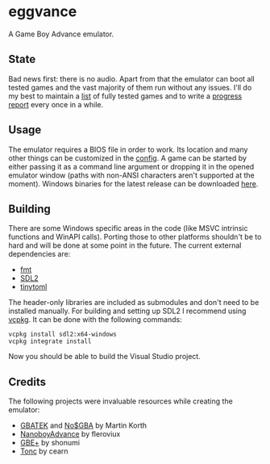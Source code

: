 # eggvance
A Game Boy Advance emulator.

## State
Bad news first: there is no audio. Apart from that the emulator can boot all tested games and the vast majority of them run without any issues. I'll do my best to maintain a [list](https://eggception.de/eggvance/compatibility/) of fully tested games and to write a [progress report](https://eggception.de/eggvance/progress/) every once in a while.

## Usage
The emulator requires a BIOS file in order to work. Its location and many other things can be customized in the [config](https://github.com/jsmolka/eggvance/blob/master/eggvance/eggvance.toml). A game can be started by either passing it as a command line argument or dropping it in the opened emulator window (paths with non-ANSI characters aren't supported at the moment). Windows binaries for the latest release can be downloaded [here](https://github.com/jsmolka/eggvance/releases).

## Building
There are some Windows specific areas in the code (like MSVC intrinsic functions and WinAPI calls). Porting those to other platforms shouldn't be to hard and will be done at some point in the future. The current external dependencies are:
- [fmt](https://github.com/fmtlib/fmt)
- [SDL2](https://www.libsdl.org/index.php)
- [tinytoml](https://github.com/mayah/tinytoml)

The header-only libraries are included as submodules and don't need to be installed manually. For building and setting up SDL2 I recommend using [vcpkg](https://github.com/microsoft/vcpkg). It can be done with the following commands:
```
vcpkg install sdl2:x64-windows
vcpkg integrate install
```

Now you should be able to build the Visual Studio project.

## Credits
The following projects were invaluable resources while creating the emulator:
- [GBATEK](https://problemkaputt.de/gbatek.htm) and [No$GBA](https://problemkaputt.de/gba.htm) by Martin Korth
- [NanoboyAdvance](https://github.com/fleroviux/NanoboyAdvance) by fleroviux
- [GBE+](https://github.com/shonumi/gbe-plus) by shonumi
- [Tonc](https://www.coranac.com/tonc/text/toc.htm) by cearn
